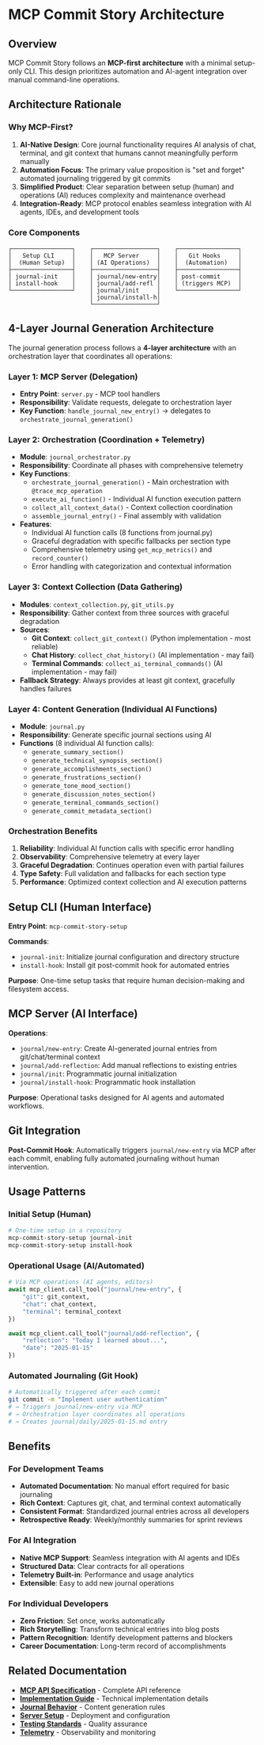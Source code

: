 # MCP Commit Story Architecture

## Overview

MCP Commit Story follows an **MCP-first architecture** with a minimal setup-only CLI. This design prioritizes automation and AI-agent integration over manual command-line operations.

## Architecture Rationale

### Why MCP-First?

1. **AI-Native Design**: Core journal functionality requires AI analysis of chat, terminal, and git context that humans cannot meaningfully perform manually
2. **Automation Focus**: The primary value proposition is "set and forget" automated journaling triggered by git commits
3. **Simplified Product**: Clear separation between setup (human) and operations (AI) reduces complexity and maintenance overhead
4. **Integration-Ready**: MCP protocol enables seamless integration with AI agents, IDEs, and development tools

### Core Components

```
┌─────────────────┐    ┌──────────────────┐    ┌─────────────────┐
│   Setup CLI     │    │   MCP Server     │    │   Git Hooks     │
│  (Human Setup)  │    │ (AI Operations)  │    │  (Automation)   │
├─────────────────┤    ├──────────────────┤    ├─────────────────┤
│ journal-init    │    │ journal/new-entry│    │ post-commit     │
│ install-hook    │    │ journal/add-refl │    │ (triggers MCP)  │
└─────────────────┘    │ journal/init     │    └─────────────────┘
                       │ journal/install-h│
                       └──────────────────┘
```

## 4-Layer Journal Generation Architecture

The journal generation process follows a **4-layer architecture** with an orchestration layer that coordinates all operations:

### Layer 1: MCP Server (Delegation)
- **Entry Point**: `server.py` - MCP tool handlers
- **Responsibility**: Validate requests, delegate to orchestration layer
- **Key Function**: `handle_journal_new_entry()` → delegates to `orchestrate_journal_generation()`

### Layer 2: Orchestration (Coordination + Telemetry)
- **Module**: `journal_orchestrator.py` 
- **Responsibility**: Coordinate all phases with comprehensive telemetry
- **Key Functions**:
  - `orchestrate_journal_generation()` - Main orchestration with `@trace_mcp_operation`
  - `execute_ai_function()` - Individual AI function execution pattern
  - `collect_all_context_data()` - Context collection coordination
  - `assemble_journal_entry()` - Final assembly with validation
- **Features**:
  - Individual AI function calls (8 functions from journal.py)
  - Graceful degradation with specific fallbacks per section type
  - Comprehensive telemetry using `get_mcp_metrics()` and `record_counter()`
  - Error handling with categorization and contextual information

### Layer 3: Context Collection (Data Gathering)
- **Modules**: `context_collection.py`, `git_utils.py`
- **Responsibility**: Gather context from three sources with graceful degradation
- **Sources**:
  - **Git Context**: `collect_git_context()` (Python implementation - most reliable)
  - **Chat History**: `collect_chat_history()` (AI implementation - may fail)
  - **Terminal Commands**: `collect_ai_terminal_commands()` (AI implementation - may fail)
- **Fallback Strategy**: Always provides at least git context, gracefully handles failures

### Layer 4: Content Generation (Individual AI Functions)
- **Module**: `journal.py`
- **Responsibility**: Generate specific journal sections using AI
- **Functions** (8 individual AI function calls):
  - `generate_summary_section()`
  - `generate_technical_synopsis_section()`
  - `generate_accomplishments_section()`
  - `generate_frustrations_section()`
  - `generate_tone_mood_section()`
  - `generate_discussion_notes_section()`
  - `generate_terminal_commands_section()`
  - `generate_commit_metadata_section()`

### Orchestration Benefits

1. **Reliability**: Individual AI function calls with specific error handling
2. **Observability**: Comprehensive telemetry at every layer
3. **Graceful Degradation**: Continues operation even with partial failures
4. **Type Safety**: Full validation and fallbacks for each section type
5. **Performance**: Optimized context collection and AI execution patterns

## Setup CLI (Human Interface)

**Entry Point**: `mcp-commit-story-setup`

**Commands**:
- `journal-init`: Initialize journal configuration and directory structure
- `install-hook`: Install git post-commit hook for automated entries

**Purpose**: One-time setup tasks that require human decision-making and filesystem access.

## MCP Server (AI Interface)

**Operations**:
- `journal/new-entry`: Create AI-generated journal entries from git/chat/terminal context
- `journal/add-reflection`: Add manual reflections to existing entries
- `journal/init`: Programmatic journal initialization
- `journal/install-hook`: Programmatic hook installation

**Purpose**: Operational tasks designed for AI agents and automated workflows.

## Git Integration

**Post-Commit Hook**: Automatically triggers `journal/new-entry` via MCP after each commit, enabling fully automated journaling without human intervention.

## Usage Patterns

### Initial Setup (Human)
```bash
# One-time setup in a repository
mcp-commit-story-setup journal-init
mcp-commit-story-setup install-hook
```

### Operational Usage (AI/Automated)
```python
# Via MCP operations (AI agents, editors)
await mcp_client.call_tool("journal/new-entry", {
    "git": git_context,
    "chat": chat_context,
    "terminal": terminal_context
})

await mcp_client.call_tool("journal/add-reflection", {
    "reflection": "Today I learned about...",
    "date": "2025-01-15"
})
```

### Automated Journaling (Git Hook)
```bash
# Automatically triggered after each commit
git commit -m "Implement user authentication"
# → Triggers journal/new-entry via MCP
# → Orchestration layer coordinates all operations
# → Creates journal/daily/2025-01-15.md entry
```

## Benefits

### For Development Teams
- **Automated Documentation**: No manual effort required for basic journaling
- **Rich Context**: Captures git, chat, and terminal context automatically
- **Consistent Format**: Standardized journal entries across all developers
- **Retrospective Ready**: Weekly/monthly summaries for sprint reviews

### For AI Integration
- **Native MCP Support**: Seamless integration with AI agents and IDEs
- **Structured Data**: Clear contracts for all operations
- **Telemetry Built-in**: Performance and usage analytics
- **Extensible**: Easy to add new journal operations

### For Individual Developers
- **Zero Friction**: Set once, works automatically
- **Rich Storytelling**: Transform technical entries into blog posts
- **Pattern Recognition**: Identify development patterns and blockers
- **Career Documentation**: Long-term record of accomplishments

## Related Documentation

- **[MCP API Specification](mcp-api-specification.md)** - Complete API reference
- **[Implementation Guide](implementation-guide.md)** - Technical implementation details
- **[Journal Behavior](journal-behavior.md)** - Content generation rules
- **[Server Setup](server_setup.md)** - Deployment and configuration
- **[Testing Standards](testing_standards.md)** - Quality assurance
- **[Telemetry](telemetry.md)** - Observability and monitoring